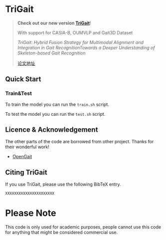 # TriGait


> __Check out our new version [TriGait](https://github.com/YanSun-github/TriGait)__!
>
> With support for CASIA-B, OUMVLP  and Gait3D Dataset
>
> _TriGait: Hybrid Fusion Strategy for Multimodal Alignment and Integration in Gait RecognitionTowards a Deeper Understanding of Skeleton-based Gait Recognition_
>
> [论文地址]()

## Quick Start

### Train&Test

To train the model you can run the `train.sh` script.

To test the model you can run the `test.sh` script.

## Licence & Acknowledgement

The other parts of the code are borrowed from other project. Thanks for their wonderful work!

- [OpenGait](https://github.com/ShiqiYu/OpenGait)

## <a name="CitingGaitGraph"></a>Citing TriGait

If you use TriGait, please use the following BibTeX entry.

```
XXXXXXXXXXXXXXXXXXXXXX
```

# Please Note
This code is only used for academic purposes, people cannot use this code for anything that might be considered commercial use.
